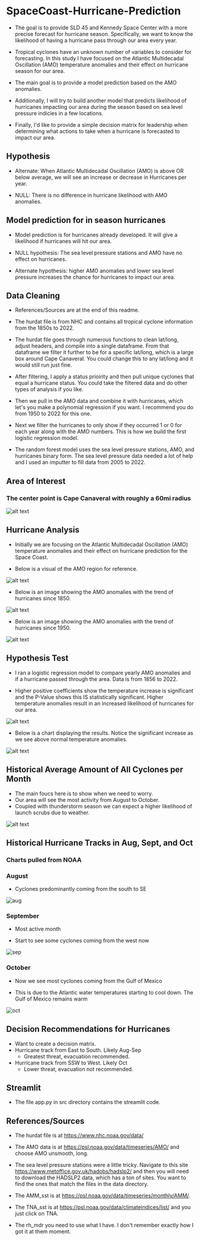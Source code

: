 # SpaceCoast-Hurricane-Prediction

- The goal is to provide SLD 45 and Kennedy Space Center with a more precise forecast for hurricane season. Specifically, we want to know the likelihood of having a hurricane pass through our area every year.

- Tropical cyclones have an unknown number of variables to consider for forecasting. In this study I have focused on the Atlantic Multidecadal Oscillation (AMO) temperature anomalies and their effect on hurricane season for our area.

- The main goal is to provide a model prediction based on the AMO anomalies.

- Additionally, I will try to build another model that predicts likelihood of hurricanes impacting our area during the season based on sea level pressure indicies in a few locations.

- Finally, I'd like to provide a simple decision matrix for leadership when determining what actions to take when a hurricane is forecasted to impact our area.

## Hypothesis

- Alternate: When Atlantic Multidecadal Oscillation (AMO) is above OR below average, we will see an increase or decrease in Hurricanes per year.

- NULL: There is no difference in hurricane likelihood with AMO anomalies.

## Model prediction for in season hurricanes

- Model prediction is for hurricanes already developed. It will give a likelihood if hurricanes will hit our area.

- NULL hypothesis: The sea level pressure stations and AMO have no effect on hurricanes.

- Alternate hypothesis: higher AMO anomalies and lower sea level pressure increases the chance for hurricanes to impact our area.

## Data Cleaning

- References/Sources are at the end of this readme.

- The hurdat file is from NHC and contains all tropical cyclone information from the 1850s to 2022.

- The hurdat file goes through numerous functions to clean lat/long, adjust headers, and compile into a single dataframe. From that dataframe we filter it further to be for a specific lat/long, which is a large box around Cape Canaveral. You could change this to any lat/long and it would still run just fine.

- After filtering, I apply a status prioirity and then pull unique cyclones that equal a hurricane status. You could take the filtered data and do other types of analysis if you like.

- Then we pull in the AMO data and combine it with hurricanes, which let's you make a polynomial regression if you want. I recommend you do from 1950 to 2022 for this one.

- Next we filter the hurricanes to only show if they occurred 1 or 0 for each year along with the AMO numbers. This is how we build the first logistic regression model.

- The random forest model uses the sea level pressure stations, AMO, and hurricanes binary form. The sea level pressure data needed a lot of help and I used an imputter to fill data from 2005 to 2022.

## Area of Interest

### The center point is Cape Canaveral with roughly a 60mi radius

![alt text](Images/Area_pic.png)

## Hurricane Analysis

- Initially we are focusing on the Atlantic Multidecadal Oscillation (AMO) temperature anomalies and their effect on hurricane prediction for the Space Coast.

- Below is a visual of the AMO region for reference.

![alt text](Images/AMO_image.png)

- Below is an image showing the AMO anomalies with the trend of hurricanes since 1850.

![alt text](Images/1850to2022_hurricanes.png)

- Below is an image showing the AMO anomalies with the trend of hurricanes since 1950.

![alt text](Images/Hurricane_trends.png)

## Hypothesis Test

- I ran a logistic regression model to compare yearly AMO anomalies and if a hurricane passed through the area. Data is from 1856 to 2022.

- Higher positive coefficients show the temperature increase is significant and the P-Value shows this IS statistically significant. Higher temperature anomalies result in an increased likelihood of hurricanes for our area.

![alt text](Images/LRR_results.png)

- Below is a chart displaying the results. Notice the significant increase as we see above normal temperature anomalies.

![alt text](Images/logistic_reg_chart.png)

## Historical Average Amount of All Cyclones per Month

- The main foucs here is to show when we need to worry.
- Our area will see the most activity from August to October.
- Coupled with thunderstorm season we can expect a higher likelihood of launch scrubs due to weather.

![alt text](Images/monthly_avg.png)

## Historical Hurricane Tracks in Aug, Sept, and Oct

### Charts pulled from NOAA

### August

- Cyclones predominantly coming from the south to SE

![aug](Images/off_coast_aug.png)

### September

- Most active month

- Start to see some cyclones coming from the west now

![sep](Images/off_coast_sep.png)

### October

- Now we see most cyclones coming from the Gulf of Mexico

- This is due to the Atlantic water temperatures starting to cool down. The Gulf of Mexico remains warm

![oct](Images/off_coast_oct.png)

## Decision Recommendations for Hurricanes

- Want to create a decision matrix.
- Hurricane track from East to South. Likely Aug-Sep
  - Greatest threat, evacuation recommended.
- Hurricane track from SSW to West. Likely Oct
  - Lower threat, evacuation not recommended.

## Streamlit

- The file app.py in src directory contains the streamlit code.

## References/Sources

- The hurdat file is at <https://www.nhc.noaa.gov/data/>

- The AMO data is at <https://psl.noaa.gov/data/timeseries/AMO/> and choose AMO unsmooth, long.

- The sea level pressure stations were a little tricky. Navigate to this site <https://www.metoffice.gov.uk/hadobs/hadslp2/> and then you will need to download the HADSLP2 data, which has a ton of sites. You want to find the ones that match the files in the data directory.

- The AMM_sst is at <https://psl.noaa.gov/data/timeseries/monthly/AMM/>.

- The TNA_sst is at <https://psl.noaa.gov/data/climateindices/list/> and you just click on TNA.

- The rh_mdr you need to use what I have. I don't remember exactly how I got it at them moment.
